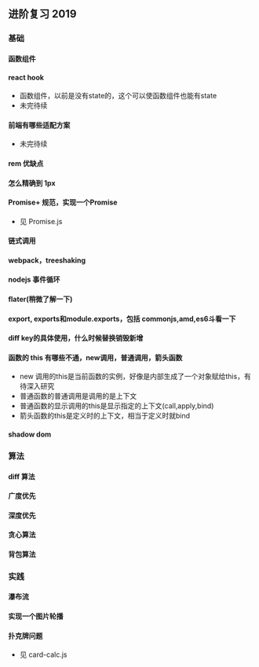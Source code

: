 ## 进阶复习 2019

### 基础

#### 函数组件

#### react hook
- 函数组件，以前是没有state的，这个可以使函数组件也能有state
- 未完待续

#### 前端有哪些适配方案
- 未完待续

#### rem 优缺点

#### 怎么精确到 1px

#### Promise+ 规范，实现一个Promise
- 见 Promise.js

#### 链式调用

#### webpack，treeshaking

#### nodejs 事件循环

#### flater(稍微了解一下)

#### export, exports和module.exports，包括 commonjs,amd,es6斗看一下

#### diff key的具体使用，什么时候替换销毁新增

#### 函数的 this 有哪些不通，new调用，普通调用，箭头函数
- new 调用的this是当前函数的实例，好像是内部生成了一个对象赋给this，有待深入研究
- 普通函数的普通调用是调用的是上下文
- 普通函数的显示调用的this是显示指定的上下文(call,apply,bind)
- 箭头函数的this是定义时的上下文，相当于定义时就bind

#### shadow dom


### 算法

#### diff 算法

#### 广度优先

#### 深度优先

#### 贪心算法

#### 背包算法


### 实践

#### 瀑布流

#### 实现一个图片轮播

#### 扑克牌问题
- 见 card-calc.js
